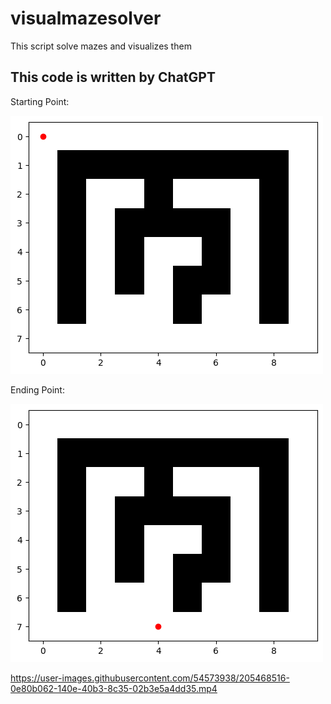 # visualmazesolver
This script solve mazes and visualizes them

## This code is written by ChatGPT


Starting Point:

![Starting Point](start.png)

Ending Point:

![Ending Point](end.png)




https://user-images.githubusercontent.com/54573938/205468516-0e80b062-140e-40b3-8c35-02b3e5a4dd35.mp4

